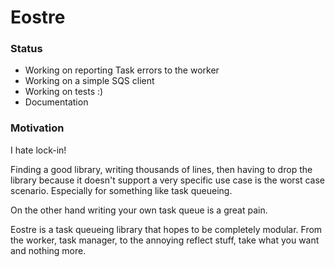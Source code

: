 # Eostre

### Status

- Working on reporting Task errors to the worker
- Working on a simple SQS client
- Working on tests :)
- Documentation

### Motivation

I hate lock-in!  

Finding a good library, writing thousands of lines, then having to drop the library because it doesn't support a very specific use case is the worst case scenario. Especially for something like task queueing. 

On the other hand writing your own task queue is a great pain.

Eostre is a task queueing library that hopes to be completely modular. From the worker, task manager, to the annoying reflect stuff, take what you want and nothing more.

